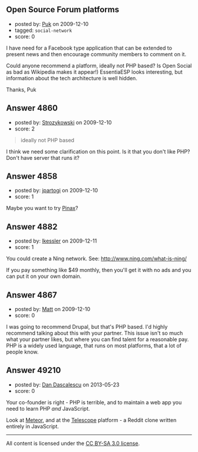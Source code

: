 ## Open Source Forum platforms

- posted by: [Puk](https://stackexchange.com/users/-1/1859-puk) on 2009-12-10
- tagged: `social-network`
- score: 0

I have need for a Facebook type application that can be extended to present news and then encourage community members to comment on it.

Could anyone recommend a platform, ideally not PHP based? Is Open Social as bad as Wikipedia makes it appear!) EssentiaESP looks interesting, but information about the tech architecture is well hidden.

Thanks,
Puk


## Answer 4860

- posted by: [Strozykowski](https://stackexchange.com/users/-1/1831-strozykowski) on 2009-12-10
- score: 2

> ideally not PHP based

I think we need some clarification on this point.  Is it that you don't like PHP?  Don't have server that runs it?


## Answer 4858

- posted by: [jpartogi](https://stackexchange.com/users/-1/911-jpartogi) on 2009-12-10
- score: 1

<p>Maybe you want to try <a href="http://pinaxproject.com/" rel="nofollow">Pinax</a>?</p>



## Answer 4882

- posted by: [lkessler](https://stackexchange.com/users/-1/1491-lkessler) on 2009-12-11
- score: 1

You could create a Ning network. See: http://www.ning.com/what-is-ning/

If you pay something like $49 monthly, then you'll get it with no ads and you can put it on your own domain.


## Answer 4867

- posted by: [Matt](https://stackexchange.com/users/-1/1653-matt) on 2009-12-10
- score: 0

I was going to recommend Drupal, but that's PHP based. I'd highly recommend talking about this with your partner. This issue isn't so much what your partner likes, but where you can find talent for a reasonable pay. PHP is a widely used language, that runs on most platforms, that a lot of people know.


## Answer 49210

- posted by: [Dan Dascalescu](https://stackexchange.com/users/-1/14591-dan-dascalescu) on 2013-05-23
- score: 0

Your co-founder is right - PHP is terrible, and to maintain a web app you need to learn PHP *and* JavaScript.

Look at [Meteor](http://meteor.com), and at the [Telescope](http://telesc.pe/) platform - a Reddit clone written entirely in JavaScript.



---

All content is licensed under the [CC BY-SA 3.0 license](https://creativecommons.org/licenses/by-sa/3.0/).
